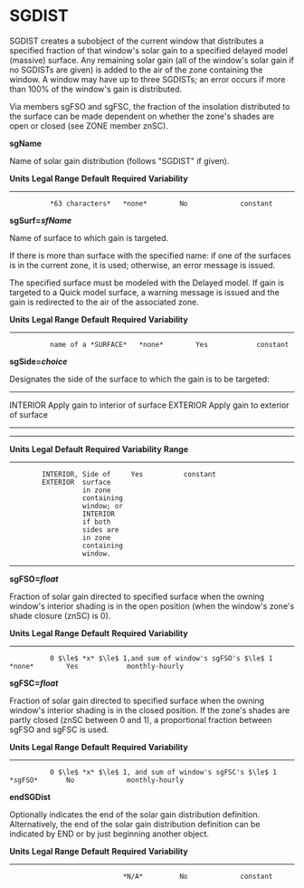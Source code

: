 # SGDIST

SGDIST creates a subobject of the current window that distributes a specified fraction of that window's solar gain to a specified delayed model (massive) surface. Any remaining solar gain (all of the window's solar gain if no SGDISTs are given) is added to the air of the zone containing the window. A window may have up to three SGDISTs; an error occurs if more than 100% of the window's gain is distributed.

Via members sgFSO and sgFSC, the fraction of the insolation distributed to the surface can be made dependent on whether the zone's shades are open or closed (see ZONE member znSC).

**sgName**

Name of solar gain distribution (follows "SGDIST" if given).

  **Units**   **Legal Range**   **Default**   **Required**   **Variability**
  ----------- ----------------- ------------- -------------- -----------------
              *63 characters*   *none*        No             constant

**sgSurf=*sfName***

Name of surface to which gain is targeted.

If there is more than surface with the specified name: if one of the surfaces is in the current zone, it is used; otherwise, an error message is issued.

<!--
??Qualified naming scheme for referencing surfaces in other zones.  
-->
The specified surface must be modeled with the Delayed model. If gain is targeted to a Quick model surface, a warning message is issued and the gain is redirected to the air of the associated zone.

  **Units**   **Legal Range**       **Default**   **Required**   **Variability**
  ----------- --------------------- ------------- -------------- -----------------
              name of a *SURFACE*   *none*        Yes            constant

**sgSide=*choice***

Designates the side of the surface to which the gain is to be targeted:

  ---------- -----------------------------------
  INTERIOR   Apply gain to interior of surface
  EXTERIOR   Apply gain to exterior of surface
  ---------- -----------------------------------

  ------------------------------------------------------------
  **Units** **Legal** **Default** **Required** **Variability**
            **Range**
  --------- --------- ----------- ------------ ---------------
            INTERIOR, Side of     Yes          constant
            EXTERIOR  surface
                      in zone
                      containing
                      window; or
                      INTERIOR
                      if both
                      sides are
                      in zone
                      containing
                      window.

  ------------------------------------------------------------

<!--
  ??This can produce some strange arrangements; verify that energy balance can be properly defined in all cases.
-->
**sgFSO=*float***

Fraction of solar gain directed to specified surface when the owning window's interior shading is in the open position (when the window's zone's shade closure (znSC) is 0).

  **Units**   **Legal Range**                                           **Default**   **Required**   **Variability**
  ----------- --------------------------------------------------------- ------------- -------------- -----------------
              0 $\le$ *x* $\le$ 1,and sum of window's sgFSO's $\le$ 1   *none*        Yes            monthly-hourly

**sgFSC=*float***

Fraction of solar gain directed to specified surface when the owning window's interior shading is in the closed position. If the zone's shades are partly closed (znSC between 0 and 1), a proportional fraction between sgFSO and sgFSC is used.

  **Units**   **Legal Range**                                            **Default**   **Required**   **Variability**
  ----------- ---------------------------------------------------------- ------------- -------------- -----------------
              0 $\le$ *x* $\le$ 1, and sum of window's sgFSC's $\le$ 1   *sgFSO*       No             monthly-hourly

**endSGDist**

Optionally indicates the end of the solar gain distribution definition. Alternatively, the end of the solar gain distribution definition can be indicated by END or by just beginning another object.

  **Units**   **Legal Range**   **Default**   **Required**   **Variability**
  ----------- ----------------- ------------- -------------- -----------------
                                *N/A*         No             constant


